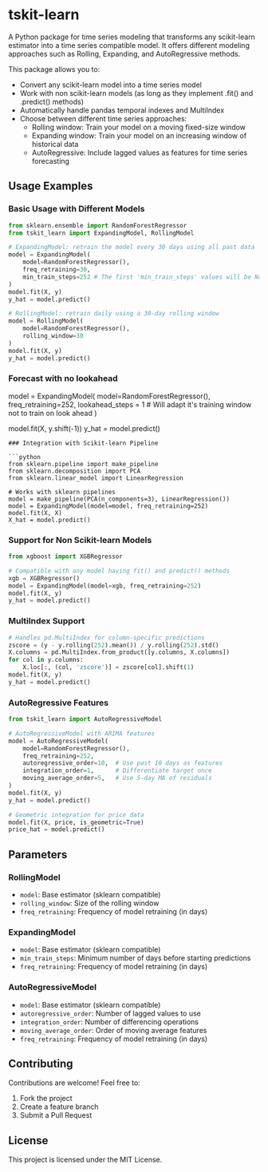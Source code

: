 # tskit-learn

A Python package for time series modeling that transforms any scikit-learn estimator into a time series compatible model. It offers different modeling approaches such as Rolling, Expanding, and AutoRegressive methods.

This package allows you to:
- Convert any scikit-learn model into a time series model
- Work with non scikit-learn models (as long as they implement .fit() and .predict() methods)
- Automatically handle pandas temporal indexes and MultiIndex
- Choose between different time series approaches:
  - Rolling window: Train your model on a moving fixed-size window
  - Expanding window: Train your model on an increasing window of historical data
  - AutoRegressive: Include lagged values as features for time series forecasting

## Usage Examples

### Basic Usage with Different Models

```python
from sklearn.ensemble import RandomForestRegressor
from tskit_learn import ExpandingModel, RollingModel

# ExpandingModel: retrain the model every 30 days using all past data
model = ExpandingModel(
    model=RandomForestRegressor(), 
    freq_retraining=30, 
    min_train_steps=252 # The first 'min_train_steps' values will be NaN
)
model.fit(X, y)
y_hat = model.predict()

# RollingModel: retrain daily using a 30-day rolling window
model = RollingModel(
    model=RandomForestRegressor(), 
    rolling_window=30
)
model.fit(X, y)
y_hat = model.predict()
```

### Forecast with no lookahead

model = ExpandingModel(
    model=RandomForestRegressor(), 
    freq_retraining=252, 
    lookahead_steps = 1 # Will adapt it's training window not to train on look ahead
) 

model.fit(X, y.shift(-1))
y_hat = model.predict()
```
### Integration with Scikit-learn Pipeline

```python
from sklearn.pipeline import make_pipeline
from sklearn.decomposition import PCA
from sklearn.linear_model import LinearRegression

# Works with sklearn pipelines
model = make_pipeline(PCA(n_components=3), LinearRegression())
model = ExpandingModel(model=model, freq_retraining=252)
model.fit(X, X)
X_hat = model.predict()
```

### Support for Non Scikit-learn Models

```python
from xgboost import XGBRegressor

# Compatible with any model having fit() and predict() methods
xgb = XGBRegressor()
model = ExpandingModel(model=xgb, freq_retraining=252)
model.fit(X, y)
y_hat = model.predict()
```

### MultiIndex Support

```python
# Handles pd.MultiIndex for column-specific predictions
zscore = (y - y.rolling(252).mean()) / y.rolling(252).std()
X.columns = pd.MultiIndex.from_product([y.columns, X.columns])
for col in y.columns:
    X.loc[:, (col, 'zscore')] = zscore[col].shift(1)
model.fit(X, y) 
y_hat = model.predict()
```

### AutoRegressive Features

```python
from tskit_learn import AutoRegressiveModel

# AutoRegressiveModel with ARIMA features
model = AutoRegressiveModel(
    model=RandomForestRegressor(), 
    freq_retraining=252, 
    autoregressive_order=10,  # Use past 10 days as features
    integration_order=1,      # Differentiate target once
    moving_average_order=5,   # Use 5-day MA of residuals
)
model.fit(X, y)
y_hat = model.predict()

# Geometric integration for price data
model.fit(X, price, is_geometric=True) 
price_hat = model.predict()
```

## Parameters

### RollingModel
- `model`: Base estimator (sklearn compatible)
- `rolling_window`: Size of the rolling window
- `freq_retraining`: Frequency of model retraining (in days)

### ExpandingModel
- `model`: Base estimator (sklearn compatible)
- `min_train_steps`: Minimum number of days before starting predictions
- `freq_retraining`: Frequency of model retraining (in days)

### AutoRegressiveModel
- `model`: Base estimator (sklearn compatible)
- `autoregressive_order`: Number of lagged values to use
- `integration_order`: Number of differencing operations
- `moving_average_order`: Order of moving average features
- `freq_retraining`: Frequency of model retraining (in days)

## Contributing

Contributions are welcome! Feel free to:
1. Fork the project
2. Create a feature branch
3. Submit a Pull Request

## License

This project is licensed under the MIT License.
```